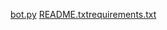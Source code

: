 [bot.py](https://github.com/user-attachments/files/23108107/bot.py)
[README.txt](https://github.com/user-attachments/files/23108108/README.txt)[requirements.txt](https://github.com/user-attachments/files/23108109/requirements.txt)
